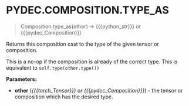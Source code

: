 # PYDEC.COMPOSITION.TYPE_AS
> Composition.type_as(other) → {{{python_str}}} or {{{pydec_Composition}}}

Returns this composition cast to the type of the given tensor or composition.

This is a no-op if the composition is already of the correct type. This is equivalent to `self.type(other.type())`

**Parameters:**

* **other** (*{{{torch_Tensor}}} or {{{pydec_Composition}}}*) - the tensor or composition which has the desired type.
